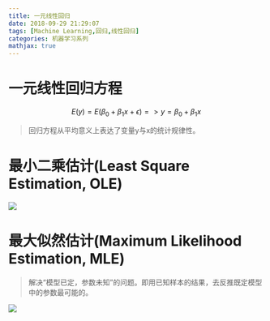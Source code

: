 ```yaml
---
title: 一元线性回归
date: 2018-09-29 21:29:07
tags: [Machine Learning,回归,线性回归]
categories: 机器学习系列
mathjax: true
---
```


# 一元线性回归方程

$$E(y)=E(\beta_0+\beta_1x+\epsilon)=>y=\beta_0+\beta_1x$$

> 回归方程从平均意义上表达了变量y与x的统计规律性。

# 最小二乘估计(Least Square Estimation, OLE)

![](/images/ole.png)

# 最大似然估计(Maximum Likelihood Estimation, MLE)

> 解决“模型已定，参数未知”的问题。即用已知样本的结果，去反推既定模型中的参数最可能的。

![](/images/mle.png)